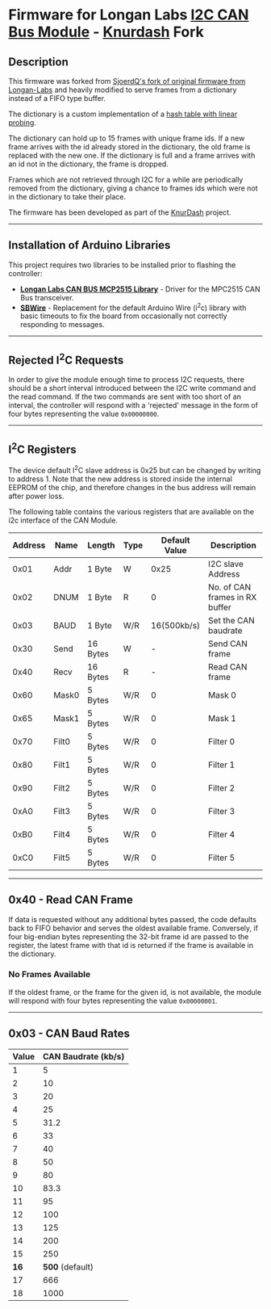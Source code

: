 # Firmware for Longan Labs [I2C CAN Bus Module](https://www.longan-labs.cc/1030017.html) - [Knurdash](https://github.com/chrumck/KnurDash) Fork

## Description

This firmware was forked from [SjoerdQ's fork of original firmware from Longan-Labs](https://github.com/SjoerdQ/I2C_CAN_Firmware) and heavily modified to serve frames from a dictionary instead of a FIFO type buffer.

The dictionary is a custom implementation of a [hash table with linear probing](https://en.wikipedia.org/wiki/Linear_probing).

The dictionary can hold up to 15 frames with unique frame ids. If a new frame arrives with the id already stored in the dictionary, the old frame is replaced with the new one. If the dictionary is full and a frame arrives with an id not in the dictionary, the frame is dropped.

Frames which are not retrieved through I2C for a while are periodically removed from the dictionary, giving a chance to frames ids which were not in the dictionary to take their place.

The firmware has been developed as part of the [KnurDash](https://github.com/chrumck/KnurDash) project.

---

## Installation of Arduino Libraries

This project requires two libraries to be installed prior to flashing the controller:

- **[Longan Labs CAN BUS MCP2515 Library](https://github.com/Longan-Labs/Aruino_CAN_BUS_MCP2515)** - Driver for the MPC2515 CAN Bus transceiver.
- **[SBWire](https://github.com/freespace/SBWire)** - Replacement for the default Arduino Wire (i<sup>2</sup>c) library with basic timeouts to fix the board from occasionally not correctly responding to messages.

---

## Rejected I<sup>2</sup>C Requests

In order to give the module enough time to process I2C requests, there should be a short interval introduced between the I2C write command and the read command. If the two commands are sent with too short of an interval, the controller will respond with a 'rejected' message in the form of four bytes representing the value `0x00000000`.

---

## I<sup>2</sup>C Registers

The device default I<sup>2</sup>C slave address is 0x25 but can be changed by writing to address 1. Note that the new address is stored inside the internal EEPROM of the chip, and therefore changes in the bus address will remain after power loss.

The following table contains the various registers that are available on the i2c interface of the CAN Module.

| Address | Name  | Length   | Type | Default Value | Description                    |
| ------- | ----- | -------- | ---- | ------------- | ------------------------------ |
| 0x01    | Addr  | 1 Byte   | W    | 0x25          | I2C slave Address              |
| 0x02    | DNUM  | 1 Byte   | R    | 0             | No. of CAN frames in RX buffer |
| 0x03    | BAUD  | 1 Byte   | W/R  | 16(500kb/s)   | Set the CAN baudrate           |
| 0x30    | Send  | 16 Bytes | W    | -             | Send CAN frame                 |
| 0x40    | Recv  | 16 Bytes | R    | -             | Read CAN frame                 |
| 0x60    | Mask0 | 5 Bytes  | W/R  | 0             | Mask 0                         |
| 0x65    | Mask1 | 5 Bytes  | W/R  | 0             | Mask 1                         |
| 0x70    | Filt0 | 5 Bytes  | W/R  | 0             | Filter 0                       |
| 0x80    | Filt1 | 5 Bytes  | W/R  | 0             | Filter 1                       |
| 0x90    | Filt2 | 5 Bytes  | W/R  | 0             | Filter 2                       |
| 0xA0    | Filt3 | 5 Bytes  | W/R  | 0             | Filter 3                       |
| 0xB0    | Filt4 | 5 Bytes  | W/R  | 0             | Filter 4                       |
| 0xC0    | Filt5 | 5 Bytes  | W/R  | 0             | Filter 5                       |

---

## 0x40 - Read CAN Frame

If data is requested without any additional bytes passed, the code defaults back to FIFO behavior and serves the oldest available frame. Conversely, if four big-endian bytes representing the 32-bit frame id are passed to the register, the latest frame with that id is returned if the frame is available in the dictionary.

### No Frames Available

If the oldest frame, or the frame for the given id, is not available, the module will respond with four bytes representing the value `0x00000001`.

---

## 0x03 - CAN Baud Rates

| Value  | CAN Baudrate (kb/s) |
| ------ | ------------------- |
| 1      | 5                   |
| 2      | 10                  |
| 3      | 20                  |
| 4      | 25                  |
| 5      | 31.2                |
| 6      | 33                  |
| 7      | 40                  |
| 8      | 50                  |
| 9      | 80                  |
| 10     | 83.3                |
| 11     | 95                  |
| 12     | 100                 |
| 13     | 125                 |
| 14     | 200                 |
| 15     | 250                 |
| **16** | **500** (default)   |
| 17     | 666                 |
| 18     | 1000                |
